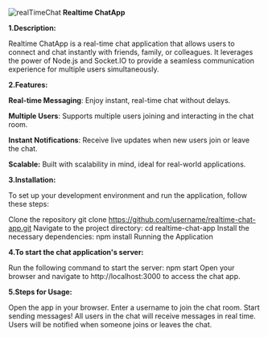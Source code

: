![realTimeChat](https://github.com/user-attachments/assets/74fc8ec6-6c10-4821-bb23-4f05cbe50f27)
**Realtime ChatApp**


**1.Description:**

Realtime ChatApp is a real-time chat application that allows users to connect and chat instantly with friends, family, or colleagues. It leverages the power of Node.js and Socket.IO to provide a seamless communication experience for multiple users simultaneously.


**2.Features:**

**Real-time Messaging**: Enjoy instant, real-time chat without delays.

**Multiple Users**: Supports multiple users joining and interacting in the chat room.

**Instant Notifications**: Receive live updates when new users join or leave the chat.

**Scalable:** Built with scalability in mind, ideal for real-world applications.


**3.Installation:**

To set up your development environment and run the application, follow these steps:

Clone the repository
git clone https://github.com/username/realtime-chat-app.git
Navigate to the project directory:
cd realtime-chat-app
Install the necessary dependencies:
npm install
Running the Application


**4.To start the chat application's server:**

Run the following command to start the server:
npm start
Open your browser and navigate to http://localhost:3000 to access the chat app.


**5.Steps for Usage:**

Open the app in your browser.
Enter a username to join the chat room.
Start sending messages! All users in the chat will receive messages in real time.
Users will be notified when someone joins or leaves the chat.


